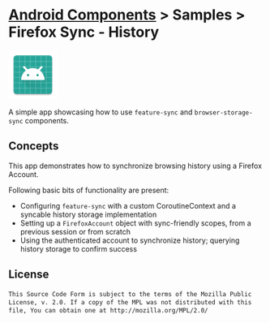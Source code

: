 # [Android Components](../../README.md) > Samples > Firefox Sync - History

![](src/main/res/mipmap-xhdpi/ic_launcher.png)

A simple app showcasing how to use `feature-sync` and `browser-storage-sync` components.

## Concepts

This app demonstrates how to synchronize browsing history using a Firefox Account.

Following basic bits of functionality are present:

* Configuring `feature-sync` with a custom CoroutineContext and a syncable history storage implementation
* Setting up a `FirefoxAccount` object with sync-friendly scopes, from a previous session or from scratch
* Using the authenticated account to synchronize history; querying history storage to confirm success

## License

    This Source Code Form is subject to the terms of the Mozilla Public
    License, v. 2.0. If a copy of the MPL was not distributed with this
    file, You can obtain one at http://mozilla.org/MPL/2.0/
